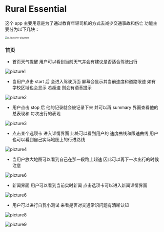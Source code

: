 # Rural Essential

这个 app 主要用意是为了通过教育年轻司机的方式去减少交通事故和伤亡 功能主要分为以下几块：

<img src="Rural_Essential/app/src/main/ic_launcher-playstore.png" alt="ic_launcher-playstore" style="zoom:50%; margin: auto" />

### 首页

- 首页天气提醒 用户可以看到当前天气并会有建议是否适合驾驶出行

![picture1](Rural_Essential/app/src/main/res/drawable/picture1.png)

- 当用户点击 start 后 会进入驾驶页面 屏幕会显示其当前速度和道路限速 如有学校区域也会显示 若超速 则会有语音提示

![picture2](Rural_Essential/app/src/main/res/drawable/picture2.png)

- 用户点击 stop 后 他的记录就会被记录下来 并可以再 summary 界面查看他的总表现和 每次出行的表现

![picture3](Rural_Essential/app/src/main/res/drawable/picture3.png)

- 点击某个选项卡 进入详情界面 此处可以看到用户的 速度曲线和限速曲线 用户也可以看到自己实际地图上的行进路线

![picture4](Rural_Essential/app/src/main/res/drawable/picture4.png)

- 当用户放大地图可以看到自己在那一段路上超速 因此可以再下一次出行的时候注意

![picture6](Rural_Essential/app/src/main/res/drawable/picture5.png)

- 新闻界面 用户可以看到当前实时新闻 点击选项卡可以进入新闻详情界面

![picture6](Rural_Essential/app/src/main/res/drawable/picture6.png)

- 用户可以进行自我小测试 来看是否对交通常识问题有清晰认知

![picture8](Rural_Essential/app/src/main/res/drawable/picture8.png)

![picture9](Rural_Essential/app/src/main/res/drawable/picture9.png)
